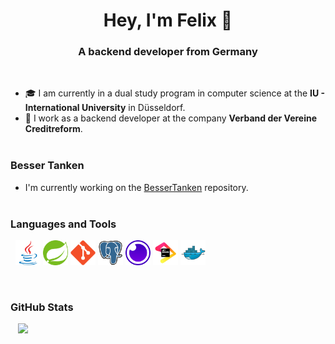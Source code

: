 <h1 align='center'>Hey, I'm Felix 👋</h1>
<h3 align='center'>A backend developer from Germany</h3> <br>

- 🎓 I am currently in a dual study program in computer science at the **IU - International University** in Düsseldorf. <br>
- 💼 I work as a backend developer at the company **Verband der Vereine Creditreform**. <br><br>

<h3>Besser Tanken</h3>

- I'm currently working on the <a href='https://github.com/flixInside/BesserTanken'>BesserTanken</a> repository. <br><br>

<h3>Languages and Tools</h3>

<p>
&nbsp;
  <code><img src="https://raw.githubusercontent.com/devicons/devicon/master/icons/java/java-original.svg" width="40" height="40"/></code>
  <code><img src="https://raw.githubusercontent.com/devicons/devicon/master/icons/spring/spring-original.svg" width="40" height="40"/></code>
  <code><img src="https://raw.githubusercontent.com/devicons/devicon/master/icons/git/git-original.svg" width="40" height="40"/></code>
  <code><img src="https://raw.githubusercontent.com/devicons/devicon/master/icons/postgresql/postgresql-original.svg" width="40" height="40"/></code>
  <code><img src="https://raw.githubusercontent.com/devicons/devicon/master/icons/insomnia/insomnia-original.svg" width="40" height="40"/></code>
  <code><img src="https://raw.githubusercontent.com/devicons/devicon/master/icons/jetbrains/jetbrains-original.svg" width="40" height="40"/></code>
  <code><img src="https://raw.githubusercontent.com/devicons/devicon/master/icons/docker/docker-original.svg" width="40" height="40"/></code>
</p>
<br>

<h3>GitHub Stats</h3>

<p>
&nbsp;&nbsp;
    <img src="https://github-readme-stats.vercel.app/api?username=fIix29&show_icons=true&theme=dark&locale=en"/>
</p>
